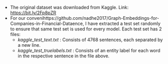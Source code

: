 - The original dataset was downloaded from Kaggle. Link: https://bit.ly/2Fp8pZR
- For our convenihttps://github.com/nadhe2017/Graph-Embeddings-for-Companies-in-Financial-Dataence, I have extracted a test set randomly to ensure that same test set is used for every model. Each test set has 2 files:  
  - *kaggle_test_text.txt* : Consists of 4768 sentences, each separated by a new line.
  - *kaggle_test_truelabels.txt* : Consists of an entity label for each word in the respective sentence in the file above.
